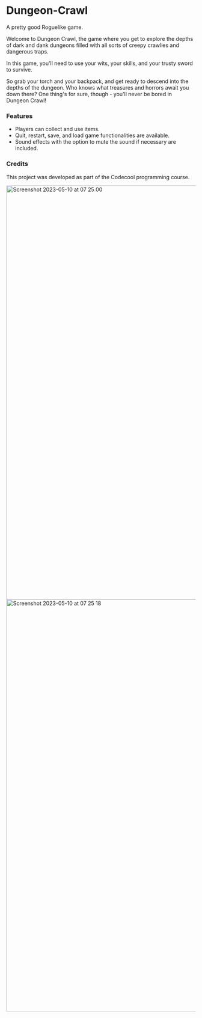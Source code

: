 # Dungeon-Crawl
A pretty good Roguelike game.


Welcome to Dungeon Crawl, the game where you get to explore the depths of dark and dank dungeons filled with all sorts of creepy crawlies and dangerous traps.

In this game, you'll need to use your wits, your skills, and your trusty sword to survive.

So grab your torch and your backpack, and get ready to descend into the depths of the dungeon. Who knows what treasures and horrors await you down there? One thing's for sure, though - you'll never be bored in Dungeon Crawl!

### Features
- Players can collect and use items.
- Quit, restart, save, and load game functionalities are available.
- Sound effects with the option to mute the sound if necessary are included.

### Credits
This project was developed as part of the Codecool programming course.



<img width="1101" alt="Screenshot 2023-05-10 at 07 25 00" src="https://github.com/BAdrian0/Dungeon-Crawl/assets/106266282/a5006bc2-fbbb-4371-933d-2a702381523f">

<img width="1097" alt="Screenshot 2023-05-10 at 07 25 18" src="https://github.com/BAdrian0/Dungeon-Crawl/assets/106266282/9b70c3eb-a7c3-4d75-9489-2734ea6e0cbb">
